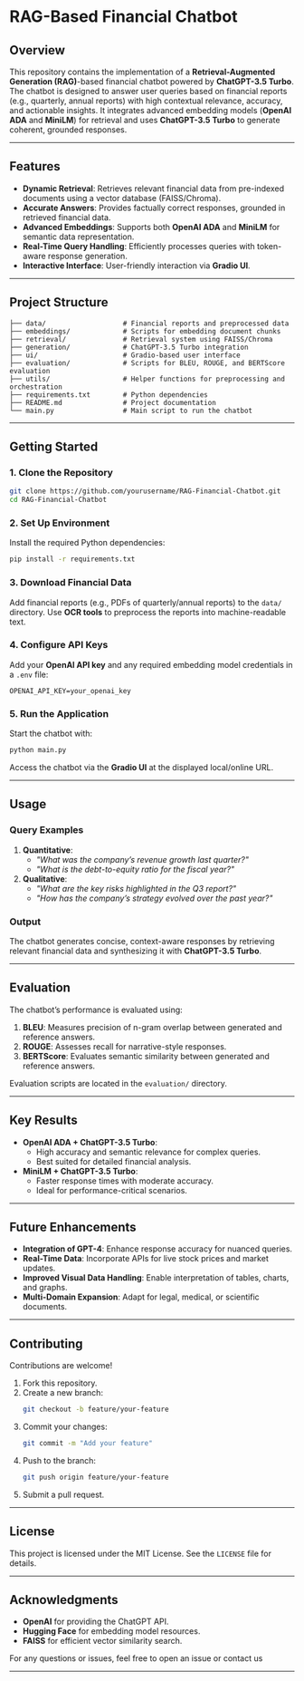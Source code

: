 

# **RAG-Based Financial Chatbot**

## Overview  
This repository contains the implementation of a **Retrieval-Augmented Generation (RAG)**-based financial chatbot powered by **ChatGPT-3.5 Turbo**. The chatbot is designed to answer user queries based on financial reports (e.g., quarterly, annual reports) with high contextual relevance, accuracy, and actionable insights. It integrates advanced embedding models (**OpenAI ADA** and **MiniLM**) for retrieval and uses **ChatGPT-3.5 Turbo** to generate coherent, grounded responses.

---

## **Features**
- **Dynamic Retrieval**: Retrieves relevant financial data from pre-indexed documents using a vector database (FAISS/Chroma).  
- **Accurate Answers**: Provides factually correct responses, grounded in retrieved financial data.  
- **Advanced Embeddings**: Supports both **OpenAI ADA** and **MiniLM** for semantic data representation.  
- **Real-Time Query Handling**: Efficiently processes queries with token-aware response generation.  
- **Interactive Interface**: User-friendly interaction via **Gradio UI**.  

---

## **Project Structure**
```plaintext
├── data/                   # Financial reports and preprocessed data
├── embeddings/             # Scripts for embedding document chunks
├── retrieval/              # Retrieval system using FAISS/Chroma
├── generation/             # ChatGPT-3.5 Turbo integration
├── ui/                     # Gradio-based user interface
├── evaluation/             # Scripts for BLEU, ROUGE, and BERTScore evaluation
├── utils/                  # Helper functions for preprocessing and orchestration
├── requirements.txt        # Python dependencies
├── README.md               # Project documentation
└── main.py                 # Main script to run the chatbot
```

---

## **Getting Started**

### **1. Clone the Repository**  
```bash
git clone https://github.com/yourusername/RAG-Financial-Chatbot.git
cd RAG-Financial-Chatbot
```

### **2. Set Up Environment**  
Install the required Python dependencies:  
```bash
pip install -r requirements.txt
```

### **3. Download Financial Data**  
Add financial reports (e.g., PDFs of quarterly/annual reports) to the `data/` directory. Use **OCR tools** to preprocess the reports into machine-readable text.

### **4. Configure API Keys**  
Add your **OpenAI API key** and any required embedding model credentials in a `.env` file:  
```plaintext
OPENAI_API_KEY=your_openai_key
```

### **5. Run the Application**  
Start the chatbot with:  
```bash
python main.py
```
Access the chatbot via the **Gradio UI** at the displayed local/online URL.

---

## **Usage**
### Query Examples
1. **Quantitative**:  
   - *"What was the company’s revenue growth last quarter?"*  
   - *"What is the debt-to-equity ratio for the fiscal year?"*  
2. **Qualitative**:  
   - *"What are the key risks highlighted in the Q3 report?"*  
   - *"How has the company’s strategy evolved over the past year?"*

### Output  
The chatbot generates concise, context-aware responses by retrieving relevant financial data and synthesizing it with **ChatGPT-3.5 Turbo**.

---

## **Evaluation**
The chatbot’s performance is evaluated using:  
1. **BLEU**: Measures precision of n-gram overlap between generated and reference answers.  
2. **ROUGE**: Assesses recall for narrative-style responses.  
3. **BERTScore**: Evaluates semantic similarity between generated and reference answers.  

Evaluation scripts are located in the `evaluation/` directory.

---

## **Key Results**
- **OpenAI ADA + ChatGPT-3.5 Turbo**:  
   - High accuracy and semantic relevance for complex queries.  
   - Best suited for detailed financial analysis.  
- **MiniLM + ChatGPT-3.5 Turbo**:  
   - Faster response times with moderate accuracy.  
   - Ideal for performance-critical scenarios.

---

## **Future Enhancements**
- **Integration of GPT-4**: Enhance response accuracy for nuanced queries.  
- **Real-Time Data**: Incorporate APIs for live stock prices and market updates.  
- **Improved Visual Data Handling**: Enable interpretation of tables, charts, and graphs.  
- **Multi-Domain Expansion**: Adapt for legal, medical, or scientific documents.

---

## **Contributing**
Contributions are welcome!  
1. Fork this repository.  
2. Create a new branch:  
   ```bash
   git checkout -b feature/your-feature
   ```  
3. Commit your changes:  
   ```bash
   git commit -m "Add your feature"
   ```  
4. Push to the branch:  
   ```bash
   git push origin feature/your-feature
   ```  
5. Submit a pull request.

---

## **License**
This project is licensed under the MIT License. See the `LICENSE` file for details.

---

## **Acknowledgments**
- **OpenAI** for providing the ChatGPT API.  
- **Hugging Face** for embedding model resources.  
- **FAISS** for efficient vector similarity search.  

For any questions or issues, feel free to open an issue or contact us 

--- 

